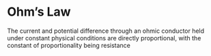 # Ohm’s Law
The current and potential difference through an ohmic conductor held under constant physical conditions are directly proportional, with the constant of proportionality being resistance